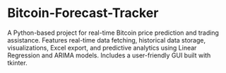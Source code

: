 # Bitcoin-Forecast-Tracker
A Python-based project for real-time Bitcoin price prediction and trading assistance. Features real-time data fetching, historical data storage, visualizations, Excel export, and predictive analytics using Linear Regression and ARIMA models. Includes a user-friendly GUI built with tkinter.
